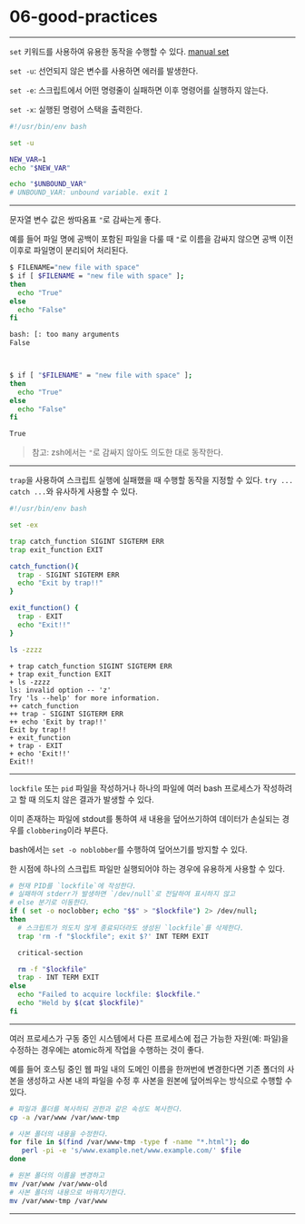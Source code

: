 # 06-good-practices

---

`set` 키워드를 사용하여 유용한 동작을 수행할 수 있다. [manual set](https://linuxcommand.org/lc3_man_pages/seth.html)


`set -u`: 선언되지 않은 변수를 사용하면 에러를 발생한다.

`set -e`: 스크립트에서 어떤 명령줄이 실패하면 이후 명령어를 실행하지 않는다.

`set -x`: 실행된 명령어 스택을 출력한다.

```bash
#!/usr/bin/env bash

set -u

NEW_VAR=1
echo "$NEW_VAR"

echo "$UNBOUND_VAR"
# UNBOUND_VAR: unbound variable. exit 1
```

---

문자열 변수 값은 쌍따옴표 `"`로 감싸는게 좋다.

예를 들어 파일 명에 공백이 포함된 파일을 다룰 때 `"`로 이름을 감싸지 않으면 공백 이전 이후로 파일명이 분리되어 처리된다.

```bash
$ FILENAME="new file with space"
$ if [ $FILENAME = "new file with space" ];
then
  echo "True"
else
  echo "False"
fi

bash: [: too many arguments
False



$ if [ "$FILENAME" = "new file with space" ];
then
  echo "True"
else
  echo "False"
fi

True
```

> 참고: zsh에서는 `"`로 감싸지 않아도 의도한 대로 동작한다.

---

`trap`을 사용하여 스크립트 실행에 실패했을 때 수행할 동작을 지정할 수 있다. `try ... catch ...`와 유사하게 사용할 수 있다.

```bash
#!/usr/bin/env bash

set -ex

trap catch_function SIGINT SIGTERM ERR
trap exit_function EXIT

catch_function(){
  trap - SIGINT SIGTERM ERR
  echo "Exit by trap!!"
}

exit_function() {
  trap - EXIT
  echo "Exit!!"
}

ls -zzzz
```

```text
+ trap catch_function SIGINT SIGTERM ERR
+ trap exit_function EXIT
+ ls -zzzz
ls: invalid option -- 'z'
Try 'ls --help' for more information.
++ catch_function
++ trap - SIGINT SIGTERM ERR
++ echo 'Exit by trap!!'
Exit by trap!!
+ exit_function
+ trap - EXIT
+ echo 'Exit!!'
Exit!!
```

---

`lockfile` 또는 `pid` 파일을 작성하거나 하나의 파일에 여러 bash 프로세스가 작성하려고 할 때 의도치 않은 결과가 발생할 수 있다.

이미 존재하는 파일에 stdout를 통하여 새 내용을 덮어쓰기하여 데이터가 손실되는 경우를 `clobbering`이라 부른다.

bash에서는 `set -o noblobber`를 수행하여 덮어쓰기를 방지할 수 있다.

한 시점에 하나의 스크립트 파일만 실행되어야 하는 경우에 유용하게 사용할 수 있다.

```bash
# 현재 PID를 `lockfile`에 작성한다.
# 실패하여 stderr가 발생하면 `/dev/null`로 전달하여 표시하지 않고
# else 분기로 이동한다.
if ( set -o noclobber; echo "$$" > "$lockfile") 2> /dev/null; 
then
  # 스크립트가 의도치 않게 종료되더라도 생성된 `lockfile`를 삭제한다.
  trap 'rm -f "$lockfile"; exit $?' INT TERM EXIT

  critical-section

  rm -f "$lockfile"
  trap - INT TERM EXIT
else
  echo "Failed to acquire lockfile: $lockfile." 
  echo "Held by $(cat $lockfile)"
fi
```

---

여러 프로세스가 구동 중인 시스템에서 다른 프로세스에 접근 가능한 자원(예: 파일)을 수정하는 경우에는 atomic하게 작업을 수행하는 것이 좋다.

예를 들어 호스팅 중인 웹 파일 내의 도메인 이름을 한꺼번에 변경한다면 기존 폴더의 사본을 생성하고 사본 내의 파일을 수정 후 사본을 원본에 덮어씌우는 방식으로 수행할 수 있다.


```bash
# 파일과 폴더를 복사하되 권한과 같은 속성도 복사한다.
cp -a /var/www /var/www-tmp

# 사본 폴더의 내용을 수정한다.
for file in $(find /var/www-tmp -type f -name "*.html"); do
   perl -pi -e 's/www.example.net/www.example.com/' $file
done

# 원본 폴더의 이름을 변경하고
mv /var/www /var/www-old
# 사본 폴더의 내용으로 바꿔치기한다.
mv /var/www-tmp /var/www
```

---